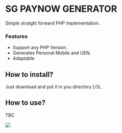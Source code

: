 # SG PAYNOW GENERATOR

Simple straight forward PHP implementation.

### Features

- Support any PHP Version.
- Generates Personal Mobile and UEN.
- Adaptable

## How to install?
Just download and put it in you directory LOL.

## How to use?
TBC



[![](https://ctmstudios.org/site/wp-content/uploads/2023/02/white-tiktok.png)](http://ctmstudios.org "![](https://ctmstudios.org/site/wp-content/uploads/2023/02/white-tiktok.png)")



